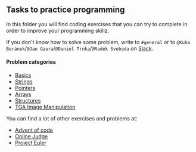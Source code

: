 ## Tasks to practice programming
In this folder you will find coding exercises that you can try to complete in order to improve your programming skillz.

If you don't know how to solve some problem, write to `#general` or to `@Kuba Beránek`/`@Jan Gaura`/`@Daniel Trnka`/`@Radek Svoboda`
on [Slack](https://upr-vsb.slack.com).

#### Problem categories
- [Basics](basics.md)
- [Strings](strings.md)
- [Pointers](pointers.md)
- [Arrays](arrays.md)
- [Structures](structs.md)
- [TGA Image Manipulation](struct_tga.md)

You can find a lot of other exercises and problems at:
- [Advent of code](https://adventofcode.com/2018/events)
- [Online Judge](https://onlinejudge.org/index.php?option=com_onlinejudge&Itemid=8&category=3)
- [Project Euler](https://projecteuler.net/archives)
